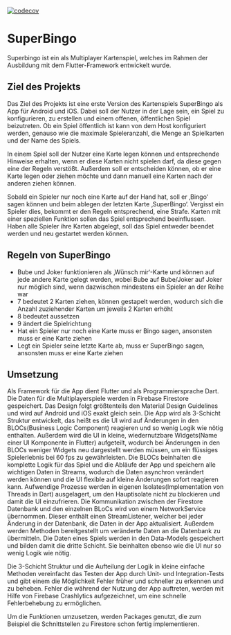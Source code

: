 <!-- [![style: effective dart](https://img.shields.io/badge/style-effective_dart-40c4ff.svg)](https://github.com/tenhobi/effective_dart) -->

[![codecov](https://codecov.io/gh/tb2761/SuperBingo/branch/master/graph/badge.svg)](https://codecov.io/gh/tb2761/SuperBingo)

# SuperBingo

Superbingo ist ein als Multiplayer Kartenspiel, welches im Rahmen der Ausbildung mit dem Flutter-Framework entwickelt wurde.

## Ziel des Projekts

Das Ziel des Projekts ist eine erste Version des Kartenspiels SuperBingo als App für Android und iOS. Dabei soll der Nutzer in der Lage sein, ein Spiel zu konfigurieren, zu erstellen und einem offenen, öffentlichen Spiel beizutreten. Ob ein Spiel öffentlich ist kann von dem Host konfiguriert werden, genauso wie die maximale Spieleranzahl, die Menge an Spielkarten und der Name des Spiels.

In einem Spiel soll der Nutzer eine Karte legen können und entsprechende Hinweise erhalten, wenn er diese Karten nicht spielen darf, da diese gegen eine der Regeln verstößt. Außerdem soll er entscheiden können, ob er eine Karte legen oder ziehen möchte und dann manuell eine Karten nach der anderen ziehen können.

Sobald ein Spieler nur noch eine Karte auf der Hand hat, soll er ‚Bingo‘ sagen können und beim ablegen der letzten Karte ‚SuperBingo‘. Vergisst ein Spieler dies, bekommt er den Regeln entsprechend, eine Strafe.
Karten mit einer speziellen Funktion sollen das Spiel entsprechend beeinflussen.
Haben alle Spieler ihre Karten abgelegt, soll das Spiel entweder beendet werden und neu gestartet werden können.

## Regeln von SuperBingo

- Bube und Joker funktionieren als ‚Wünsch mir‘-Karte und können auf jede andere Karte gelegt werden, wobei Bube auf Bube/Joker auf Joker nur möglich sind, wenn dazwischen mindestens ein Spieler an der Reihe war
- 7 bedeutet 2 Karten ziehen, können gestapelt werden, wodurch sich die Anzahl zuziehender Karten um jeweils 2 Karten erhöht
- 8 bedeutet aussetzen
- 9 ändert die Spielrichtung
- Hat ein Spieler nur noch eine Karte muss er Bingo sagen, ansonsten muss er eine Karte ziehen
- Legt ein Spieler seine letzte Karte ab, muss er SuperBingo sagen, ansonsten muss er eine Karte ziehen

## Umsetzung
Als Framework für die App dient Flutter und als Programmiersprache Dart. Die Daten für die Multiplayerspiele werden in Firebase Firestore gespeichert. Das Design folgt größtenteils den Material Design Guidelines und wird auf Android und iOS exakt gleich sein. 
Die App wird als 3-Schicht Struktur entwickelt, das heißt es die UI wird auf Änderungen in den BLOCs(Business Logic Component) reagieren und so wenig Logik wie nötig enthalten. Außerdem wird die UI in kleine, wiedernutzbare Widgets(Name einer UI Komponente in Flutter) aufgeteilt, wodurch bei Änderungen in den BLOCs weniger Widgets neu dargestellt werden müssen, um ein flüssiges Spielerlebnis bei 60 fps zu gewährleisten.
Die BLOCs beinhalten die komplette Logik für das Spiel und die Abläufe der App und speichern alle wichtigen Daten in Streams, wodurch die Daten asynchron verändert werden können und die UI flexible auf kleine Änderungen sofort reagieren kann. Aufwendige Prozesse werden in eigenen Isolates(Implementation von Threads in Dart) ausgelagert, um den Hauptisolate nicht zu blockieren und damit die UI einzufrieren.
Die Kommunikation zwischen der Firestore Datenbank und den einzelnen BLoCs wird von einem NetworkService übernommen. Dieser enthält einen StreamListener, welcher bei jeder Änderung in der Datenbank, die Daten in der App aktualisiert. Außerdem werden Methoden bereitgestellt um veränderte Daten an die Datenbank zu übermitteln. 
Die Daten eines Spiels werden in den Data-Models gespeichert und bilden damit die dritte Schicht. Sie beinhalten ebenso wie die UI nur so wenig Logik wie nötig.

Die 3-Schicht Struktur und die Aufteilung der Logik in kleine einfache Methoden vereinfacht das Testen der App durch Unit- und Integration-Tests und gibt einem die Möglichkeit Fehler früher und schneller zu erkennen und zu beheben. Fehler die während der Nutzung der App auftreten, werden mit Hilfe von Firebase Crashlytics aufgezeichnet, um eine schnelle Fehlerbehebung zu ermöglichen.

Um die Funktionen umzusetzen, werden Packages genutzt, die zum Beispiel die Schnittstellen zu Firestore schon fertig implementieren.

